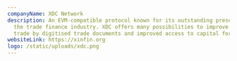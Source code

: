 ```yaml
---
companyName: XDC Network
description: An EVM-compatible protocol known for its outstanding presence in
  the trade finance industry. XDC offers many possibilities to improve global
  trade by digitised trade documents and improved access to capital for SMEs.
websiteLink: https://xinfin.org
logo: /static/uploads/xdc.png
---
```

